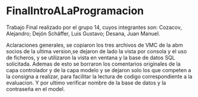 # FinalIntroALaProgramacion
 Trabajo Final realizado por el grupo 14, cuyos integrantes son: Cozacov, Alejandro; Dejón Schäffer, Luis Gustavo; Desana, Juan Manuel.

Aclaraciones generales, se copiaron los tres archivos de VMC de la abm socios de la ultima version,se dejaron de lado la vista por consola y el uso de ficheros, y se utilizaron la vista en ventana y la base de datos SQL solicitada. Ademas de esto se borraron los comentarios originales de la capa controlador y de la capa modelo y se dejaron solo los que competen a la consigna a realizar, para facilitar la lectura de codigo correspondiente a la evaluacion. Y por ultimo verificar nombre de la base de datos y la contraseña en el model.

 